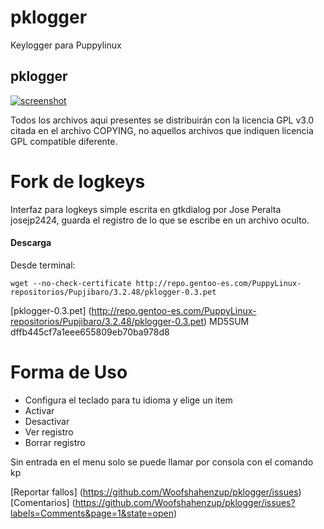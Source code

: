 pklogger
========

Keylogger para Puppylinux
## pklogger
[![screenshot](http://s5.postimg.org/702adocvb/pklg1.png)](http://s5.postimg.org/702adocvb/pklg1.png)

Todos los archivos aqui presentes se distribuirán con la
licencia GPL v3.0 citada en el archivo COPYING, no aquellos
archivos que indiquen licencia GPL compatible diferente.

Fork de logkeys 
================

Interfaz para logkeys simple escrita en gtkdialog 
por Jose Peralta josejp2424, guarda el registro de lo que
se escribe en un archivo oculto.

#### Descarga

Desde terminal: 

`wget --no-check-certificate http://repo.gentoo-es.com/PuppyLinux-repositorios/Pupjibaro/3.2.48/pklogger-0.3.pet`

[pklogger-0.3.pet]
(http://repo.gentoo-es.com/PuppyLinux-repositorios/Pupjibaro/3.2.48/pklogger-0.3.pet)
MD5SUM dffb445cf7a1eee655809eb70ba978d8

Forma de Uso
=============
- Configura el teclado para tu idioma y elige un item 
- Activar
- Desactivar
- Ver registro
- Borrar registro

Sin entrada en el menu solo se puede llamar por consola 
con el comando kp

[Reportar fallos]
(https://github.com/Woofshahenzup/pklogger/issues)
[Comentarios]
(https://github.com/Woofshahenzup/pklogger/issues?labels=Comments&page=1&state=open)

